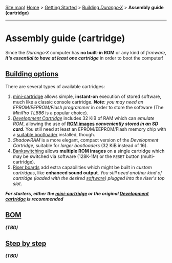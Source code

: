 [Site map](../../sitemap.md))
[Home](../../index.md) > [Getting Started](../../started.md) > [Building _Durango·X_](../building.md) > **Assembly guide (cartridge)**

---
# Assembly guide (cartridge)

Since the _Durango·X_ computer has **no built-in ROM** or any kind of _firmware_,
***it's essential to have at least one cartridge*** in order to boot the computer!

## [Building options](kbd/options.md)

There are several types of available cartridges:

1. [mini-cartridge](hard/cart/mini.md) allows simple, **instant-on** execution of stored software,
much like a classic console cartridge. _**Note**: you may need an EPROM/EEPROM/Flash programmer_
in order to store the software (The _MiniPro TL866_ is a popular choice).
1. [_Development Cartridge_](hard/cart/dev.md) includes 32 KiB of RAM which can _emulate ROM_,
allowing the use of **[ROM images](../../soft/sys/rom.md)
_conveniently stored in an SD card_**. You still need at least an EPROM/EEPROM/Flash memory chip
with a [suitable bootloader](../../dev/6502/multiboot.md) installed, though.
1. _ShadowRAM_ is a more elegant, compact version of the _Development Cartridge_,
suitable for _larger bootloaders_ (32 KiB instead of 16).
1. [Bankswitching](hard/cart/banks.md) allows **multiple ROM images** on a single cartridge which
may be switched via software (128K-1M) or the `RESET` button (multi-cartridge).
1. [Riser boards](hard/cart/riser.md) add extra capabilities which might be built in
_custom cartridges_, like **enhanced sound output**. _You still need another kind of cartridge
(loaded with the desired [software](../../software.md)) plugged into the riser's top slot_.

***For starters, either the [mini-cartridge](hard/cart/mini.md) or the
original [Development cartridge](hard/cart/dev.md) is recommended***

## [BOM](kbd/bom.md)

***(TBD)***

## [Step by step](kbd/steps.md)

***(TBD)***

